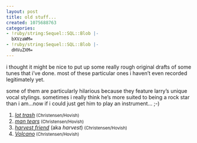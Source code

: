 ```yaml
---
layout: post
title: old stuff...
created: 1075688763
categories:
- !ruby/string:Sequel::SQL::Blob |-
  bXVzaWM=
- !ruby/string:Sequel::SQL::Blob |-
  dHVuZXM=
---
```

<p>i thought it might be nice to put up some really rough original drafts of some tunes that i&#8217;ve done. most of these particular ones i haven&#8217;t even recorded legitimately yet.</p>

<p>some of them are particularly hilarious because they feature larry&#8217;s unique vocal stylings. sometimes i really think he&#8217;s more suited to being a rock star than i am&#8230;now if i could just get him to play an instrument&#8230; ;-)</p>

<OL>
<li><A href="http://bubblehouse.org/cgi-bin/download.cgi/LotTrash.mp3"><i>lot trash</i></A><small> (Christensen/Hovish)</small></li>
<li><A href="http://bubblehouse.org/cgi-bin/download.cgi/Man-Tears.mp3"><i>man tears</i></A><small> (Christensen/Hovish)</small></li>
<li><A href="http://bubblehouse.org/cgi-bin/download.cgi/HarvestFriend.mp3"><i>harvest friend</i></A> (aka <i>harvest</i>)<small> (Christensen/Hovish)</small></li>
<li><A href="http://bubblehouse.org/cgi-bin/download.cgi/Volcano.mp3"><i>Volcano</i></A><small> (Christensen/Hovish)</small></li>
</OL>